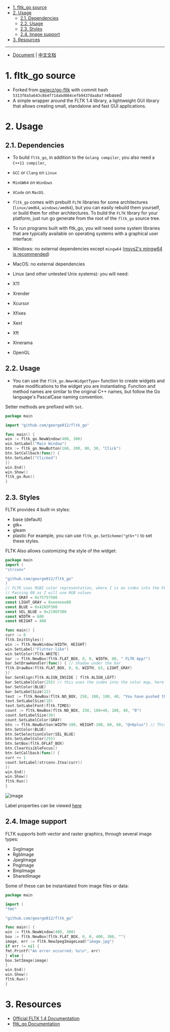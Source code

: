 <!-- TOC -->

- [1. fltk\_go source](#1-fltk_go-source)
- [2. Usage](#2-usage)
	- [2.1. Dependencies](#21-dependencies)
	- [2.2. Usage](#22-usage)
	- [2.3. Styles](#23-styles)
	- [2.4. Image support](#24-image-support)
- [3. Resources](#3-resources)

<!-- /TOC -->

---
* [Document](./README.md) | [中文文档](./README_zh-cn.md)

# 1. fltk_go source
* Forked from [pwiecz/go-fltk](https://github.com/pwiecz/go-fltk) with commit hash `5313f8a5a643c8b4f71dabd084cefb9437daa8a7` rebased
* A simple wrapper around the FLTK 1.4 library, a lightweight GUI library that allows creating small, standalone and fast GUI applications.

# 2. Usage
## 2.1. Dependencies
* To build `fltk_go`, in addition to the `Golang compiler`, you also need a `C++11 compiler`,
* `GCC` or `Clang` on `Linux`
* `MinGW64` on `Windows`
* `XCode` on `MacOS`.

* `fltk_go` comes with prebuilt `FLTK` libraries for some architectures (`linux/amd64`, `windows/amd64`), but you can easily rebuild them yourself, or build them for other architectures.
To build the `FLTK` library for your platform, just run go generate from the root of the `fltk_go` source tree.

* To run programs built with fltk_go, you will need some system libraries that are typically available on operating systems with a graphical user interface:

- Windows: no external dependencies except `mingw64` ([msys2's mingw64 is recommended](./scripts/install_msys2_mingw64.sh))

- MacOS: no external dependencies
- Linux (and other untested Unix systems): you will need:
- X11
- Xrender
- Xcursor
- Xfixes
- Xext
- Xft
- Xinerama
- OpenGL

## 2.2. Usage
* You can use the `fltk_go.New<WidgetType>` function to create widgets and make modifications to the widget you are instantiating.
Function and method names are similar to the original C++ names, but follow the Go language's PascalCase naming convention.

Setter methods are prefixed with `Set`.

```go
package main

import "github.com/george012/fltk_go"

func main() {
win := fltk_go.NewWindow(400, 300)
win.SetLabel("Main Window")
btn := fltk_go.NewButton(160, 200, 80, 30, "Click")
btn.SetCallback(func() {
btn.SetLabel("Clicked")
})
win.End()
win.Show()
fltk_go.Run()
}
```

## 2.3. Styles
FLTK provides 4 built-in styles:
- base (default)
- gtk+
- gleam
- plastic
For example, you can use `fltk_go.SetScheme("gtk+")` to set these styles.

FLTK Also allows customizing the style of the widget:
```go
package main
import (
"strconv"

"github.com/george012/fltk_go"
)
// FLTK uses RGBI color representation, where I is an index into the FLTK color table
// Passing 00 as I will use RGB values
const GRAY = 0x75757500
const LIGHT_GRAY = 0xeeeeee00
const BLUE = 0x42A5F500
const SEL_BLUE = 0x2196F300
const WIDTH = 600
const HEIGHT = 400

func main() {
curr := 0
fltk.InitStyles()
win := fltk.NewWindow(WIDTH, HEIGHT)
win.SetLabel("Flutter-like")
win.SetColor(fltk.WHITE)
bar := fltk.NewBox(fltk.FLAT_BOX, 0, 0, WIDTH, 60, " FLTK App!")
bar.SetDrawHandler(func() { // Shadow under the bar
fltk.DrawBox(fltk.FLAT_BOX, 0, 0, WIDTH, 63, LIGHT_GRAY)
})
bar.SetAlign(fltk.ALIGN_INSIDE | fltk.ALIGN_LEFT)
bar.SetLabelColor(255) // this uses the index into the color map, here it's white
bar.SetColor(BLUE)
bar.SetLabelSize(22)
text := fltk.NewBox(fltk.NO_BOX, 250, 180, 100, 40, "You have pushed the button this many times:")
text.SetLabelSize(18)
text.SetLabelFont(fltk.TIMES)
count := fltk.NewBox(fltk.NO_BOX, 250, 180+40, 100, 40, "0")
count.SetLabelSize(36)
count.SetLabelColor(GRAY)
btn := fltk.NewButton(WIDTH-100, HEIGHT-100, 60, 60, "@+6plus") // This translates to a plus sign
btn.SetColor(BLUE)
btn.SetSelectionColor(SEL_BLUE)
btn.SetLabelColor(255)
btn.SetBox(fltk.OFLAT_BOX)
btn.ClearVisibleFocus()
btn.SetCallback(func() {
curr += 1
count.SetLabel(strconv.Itoa(curr))
})
win.End()
win.Show()
fltk.Run()
}
```

![image](https://user-images.githubusercontent.com/37966791/147374840-2d993522-fc86-46fc-9e95-2b3391d31013.png)

Label properties can be viewed [here](https://www.fltk.org/doc-1.3/common.html#common_labels)

## 2.4. Image support
FLTK supports both vector and raster graphics, through several image types:
- SvgImage
- RgbImage
- JpegImage
- PngImage
- BmpImage
- SharedImage

Some of these can be instantiated from image files or data:
```go
package main

import (
"fmt"

"github.com/george012/fltk_go"

func main() {
win := fltk.NewWindow(400, 300)
box := fltk.NewBox(fltk.FLAT_BOX, 0, 0, 400, 300, "")
image, err := fltk.NewJpegImageLoad("image.jpg")
if err != nil {
fmt.Printf("An error occurred: %s\n", err)
} else {
box.SetImage(image)
}
win.End()
win.Show()
fltk.Run()
}
```

# 3. Resources
- [Official FLTK 1.4 Documentation](https://www.fltk.org/doc-1.4/index.html)
- [fltk_go Documentation](https://pkg.go.dev/github.com/george012/fltk_go)